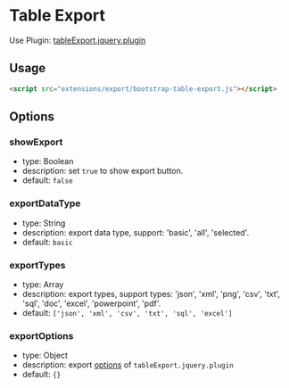 # Table Export

Use Plugin: [tableExport.jquery.plugin](https://github.com/hhurz/tableExport.jquery.plugin)

## Usage

```html
<script src="extensions/export/bootstrap-table-export.js"></script>
```

## Options

### showExport

* type: Boolean
* description: set `true` to show export button.
* default: `false`

### exportDataType

* type: String
* description: export data type, support: 'basic', 'all', 'selected'.
* default: `basic`

### exportTypes

* type: Array
* description: export types, support types: 'json', 'xml', 'png', 'csv', 'txt', 'sql', 'doc', 'excel', 'powerpoint', 'pdf'.
* default: `['json', 'xml', 'csv', 'txt', 'sql', 'excel']`

### exportOptions

* type: Object
* description: export [options](https://github.com/hhurz/tableExport.jquery.plugin#options) of `tableExport.jquery.plugin`
* default: `{}`
